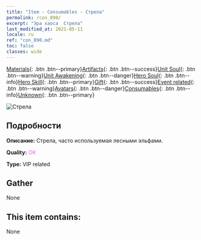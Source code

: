 ```yaml
---
title: "Item - Consumables - Стрела"
permalink: /con_890/
excerpt: "Эра хаоса  Стрела"
last_modified_at: 2021-05-11
locale: ru
ref: "con_890.md"
toc: false
classes: wide
---
```

 [Materials](/ItemsRU/){: .btn .btn--primary}[Artifacts](/ItemsRU/Artifacts/){: .btn .btn--success}[Unit Soul](/ItemsRU/UnitSoul/){: .btn .btn--warning}[Unit Awakening](/ItemsRU/UnitAwakening/){: .btn .btn--danger}[Hero Soul](/ItemsRU/HeroSoul/){: .btn .btn--info}[Hero Skill](/ItemsRU/HeroSkill/){: .btn .btn--primary}[Gift](/ItemsRU/Gift/){: .btn .btn--success}[Event related](/ItemsRU/Events/){: .btn .btn--warning}[Avatars](/ItemsRU/Avatars/){: .btn .btn--danger}[Consumables](/ItemsRU/Consumables/){: .btn .btn--info}[Unknown](/ItemsRU/Unknown/){: .btn .btn--primary}

 ![Стрела](/images/t/i_arrow.png)

## Подробности
 **Описание:** Стрела, часто используемая лесными эльфами.

 **Quality:** <span style="color: #DA70D6">OK</span>

 **Type:** VIP related

## Gather

  None

## This item contains:

  None

